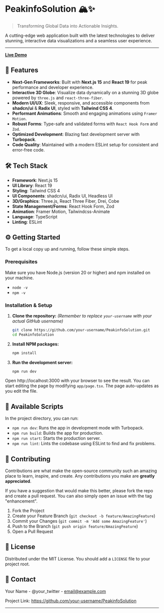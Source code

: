 # PeakinfoSolution 🏔️✨

> Transforming Global Data into Actionable Insights.

A cutting-edge web application built with the latest technologies to deliver stunning, interactive data visualizations and a seamless user experience.

---

[**Live Demo**](https://your-live-demo-url.com) 


## 🚀 Features

*   **Next-Gen Frameworks**: Built with **Next.js 15** and **React 19** for peak performance and developer experience.
*   **Interactive 3D Globe**: Visualize data dynamically on a stunning 3D globe powered by `three.js` and `react-three-fiber`.
*   **Modern UI/UX**: Sleek, responsive, and accessible components from **shadcn/ui** & **Radix UI**, styled with **Tailwind CSS 4**.
*   **Performant Animations**: Smooth and engaging animations using `Framer Motion`.
*   **Robust Forms**: Type-safe and validated forms with `React Hook Form` and `Zod`.
*   **Optimized Development**: Blazing fast development server with **Turbopack**.
*   **Code Quality**: Maintained with a modern ESLint setup for consistent and error-free code.

## 🛠️ Tech Stack

-   **Framework**: Next.js 15
-   **UI Library**: React 19
-   **Styling**: Tailwind CSS 4
-   **UI Components**: shadcn/ui, Radix UI, Headless UI
-   **3D/Graphics**: Three.js, React Three Fiber, Drei, Cobe
-   **State Management/Forms**: React Hook Form, Zod
-   **Animation**: Framer Motion, Tailwindcss-Animate
-   **Language**: TypeScript
-   **Linting**: ESLint

## ⚙️ Getting Started

To get a local copy up and running, follow these simple steps.

### Prerequisites

Make sure you have Node.js (version 20 or higher) and npm installed on your machine.

-   `node -v`
-   `npm -v`

### Installation & Setup

1.  **Clone the repository:**
    *(Remember to replace `your-username` with your actual GitHub username)*
    ```sh
    git clone https://github.com/your-username/PeakinfoSolution.git
    cd PeakinfoSolution
    ```

2.  **Install NPM packages:**
    ```sh
    npm install
    ```

3.  **Run the development server:**
    ```sh
    npm run dev
    ```

Open http://localhost:3000 with your browser to see the result. You can start editing the page by modifying `app/page.tsx`. The page auto-updates as you edit the file.

## 📜 Available Scripts

In the project directory, you can run:

-   `npm run dev`: Runs the app in development mode with Turbopack.
-   `npm run build`: Builds the app for production.
-   `npm run start`: Starts the production server.
-   `npm run lint`: Lints the codebase using ESLint to find and fix problems.

## 🤝 Contributing

Contributions are what make the open-source community such an amazing place to learn, inspire, and create. Any contributions you make are **greatly appreciated**.

If you have a suggestion that would make this better, please fork the repo and create a pull request. You can also simply open an issue with the tag "enhancement".

1.  Fork the Project
2.  Create your Feature Branch (`git checkout -b feature/AmazingFeature`)
3.  Commit your Changes (`git commit -m 'Add some AmazingFeature'`)
4.  Push to the Branch (`git push origin feature/AmazingFeature`)
5.  Open a Pull Request

## 📄 License

Distributed under the MIT License. You should add a `LICENSE` file to your project root.

## 📧 Contact

Your Name - @your_twitter - email@example.com

Project Link: https://github.com/your-username/PeakinfoSolution

---